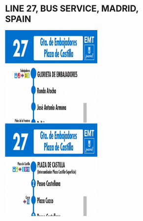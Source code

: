 # LINE 27, BUS SERVICE, MADRID, SPAIN

 <img src="docs/horario-ida-linea-27-autobuses-emt-web.jpg" width="300" height="300" >  <img src="docs/horario-vuelta-linea-27-autobuses-emt-web.jpg" width="300" height="300" > 


